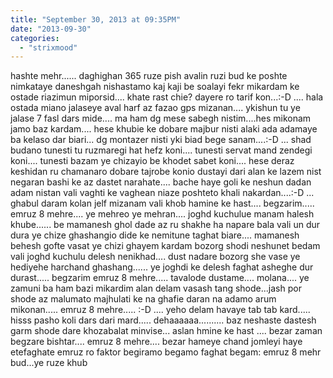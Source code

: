 ```yaml
---
title: "September 30, 2013 at 09:35PM"
date: "2013-09-30"
categories: 
  - "strixmood"
---
```


hashte mehr...... daghighan 365 ruze pish avalin ruzi bud ke poshte nimkataye daneshgah nishastamo kaj kaji be soalayi fekr mikardam ke ostade riazimun miporsid.... khate rast chie? dayere ro tarif kon...:-D .... hala ostada miano jalaseye aval harf az fazao gps mizanan.... ykishun tu ye jalase 7 fasl dars mide.... ma ham dg mese sabegh nistim....hes mikonam jamo baz kardam.... hese khubie ke dobare majbur nisti alaki ada adamaye ba kelaso dar biari... dg montazer nisti yki biad bege sanam....:-D ... shad budano tunesti tu ruzmaregi hat hefz koni.... tunesti servat mand zendegi koni.... tunesti bazam ye chizayio be khodet sabet koni.... hese deraz keshidan ru chamanaro dobare tajrobe konio dustayi dari alan ke lazem nist negaran bashi ke az dastet narahate.... bache haye goli ke neshun dadan adam nistan vali vaghti ke vaghean niaze poshteto khali nakardan....:-D ... ghabul daram kolan jelf mizanam vali khob hamine ke hast.... begzarim..... emruz 8 mehre.... ye mehreo ye mehran.... joghd kuchulue manam halesh khube...... be mamanesh ghol dade az ru shakhe ha napare bala vali un dur dura ye chize ghashangio dide ke nemitune taghat biare.... mamanesh behesh gofte vasat ye chizi ghayem kardam bozorg shodi neshunet bedam vali joghd kuchulu delesh nenikhad.... dust nadare bozorg she vase ye hediyehe harchand ghashang...... ye joghdi ke delesh faghat asheghe dur durast..... begzarim emruz 8 mehre..... tavalode dustame.... molana.... ye zamuni ba ham bazi mikardim alan delam vasash tang shode...jash por shode az malumato majhulati ke na ghafie daran na adamo arum mikonan..... emruz 8 mehre..... :-D .... yeho delam havaye tab tab kard..... hisss pasho koli dars dari mard..... dehaaaaaa.......... baz neshaste dastesh garm shode dare khozabalat minvise... aslan hmine ke hast .... bezar zaman begzare bishtar.... emruz 8 mehre.... bezar hameye chand jomleyi haye etefaghate emruz ro faktor begiramo begamo faghat begam: emruz 8 mehr bud...ye ruze khub
